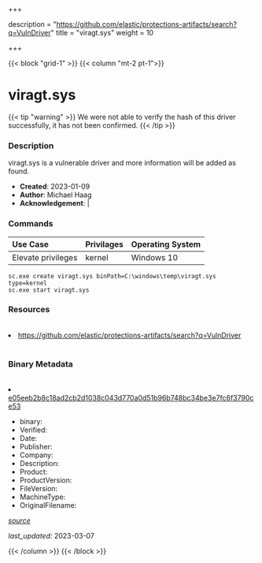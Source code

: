 +++

description = "https://github.com/elastic/protections-artifacts/search?q=VulnDriver"
title = "viragt.sys"
weight = 10

+++


{{< block "grid-1" >}}
{{< column "mt-2 pt-1">}}




# viragt.sys 


{{< tip "warning" >}}
We were not able to verify the hash of this driver successfully, it has not been confirmed.
{{< /tip >}}




### Description


viragt.sys is a vulnerable driver and more information will be added as found.


- **Created**: 2023-01-09
- **Author**: Michael Haag
- **Acknowledgement**:  | [](https://twitter.com/)

### Commands

| Use Case | Privilages | Operating System | 
|:---- | ---- | ---- |
| Elevate privileges | kernel | Windows 10 |

```
sc.exe create viragt.sys binPath=C:\windows\temp\viragt.sys type=kernel
sc.exe start viragt.sys
```

### Resources
<br>


<li><a href=" https://github.com/elastic/protections-artifacts/search?q=VulnDriver"> https://github.com/elastic/protections-artifacts/search?q=VulnDriver</a></li>


<br>


### Binary Metadata
<br>



<li><a href="https://www.virustotal.com/gui/file/e05eeb2b8c18ad2cb2d1038c043d770a0d51b96b748bc34be3e7fc6f3790ce53">e05eeb2b8c18ad2cb2d1038c043d770a0d51b96b748bc34be3e7fc6f3790ce53</a></li>



- binary: 
- Verified: 
- Date: 
- Publisher: 
- Company: 
- Description: 
- Product: 
- ProductVersion: 
- FileVersion: 
- MachineType: 
- OriginalFilename: 

[*source*](https://github.com/magicsword-io/LOLDrivers/tree/main/yaml/viragt.sys.yml)

*last_updated:* 2023-03-07


{{< /column >}}
{{< /block >}}
